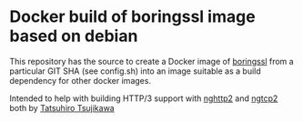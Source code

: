 Docker build of boringssl image based on debian
===============================================

This repository has the source to create a Docker image of
[boringssl](https://boringssl.googlesource.com/boringssl/)
from a particular GIT SHA (see config.sh) into an image suitable as a
build dependency for other docker images.

Intended to help with building HTTP/3 support with
[nghttp2](https://github.com/tatsuhiro-t/nghttp2) and
[ngtcp2](https://github.com/ngtcp2/ngtcp2) both by
[Tatsuhiro Tsujikawa](https://github.com/tatsuhiro-t)
